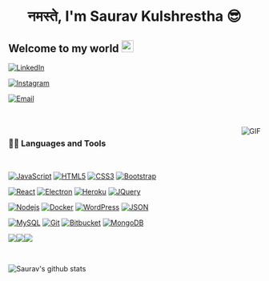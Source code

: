 
<!-- ![Web-developer](https://user-images.githubusercontent.com/46484569/88458558-8c31eb80-ceac-11ea-8058-a555f9e1b660.png) -->
<h1 align="center"> नमस्ते, I'm Saurav Kulshrestha 😎</h1>
    
## Welcome to my world <img src="https://github.com/TheDudeThatCode/TheDudeThatCode/blob/master/Assets/Earth.gif" width="24px">

<!-- ### Hello! I'm Saurav Kulshrestha a Full Stack Developer from India. -->


<!-- <a href="https://twitter.com/dhanani_brijesh">
  <img align="left" alt="Brijesh Dhanani | Twitter" width="22px" src="https://cdn.jsdelivr.net/npm/simple-icons@v3/icons/twitter.svg" />
</a>
<a href="https://www.linkedin.com/in/brijesh-dhanani-8a2061141">
  <img align="left" alt="Brijesh Dhanani" width="22px" src="https://cdn.jsdelivr.net/npm/simple-icons@v3/icons/linkedin.svg" />
</a>
<a href="https://www.facebook.com/people/Brijesh-Dhanani/100010798357963">
  <img align="left" alt="Brijesh Dhanani" width="22px" src="https://cdn.jsdelivr.net/npm/simple-icons@v3/icons/gmail.svg" />
</a>
<a href="https://www.instagram.com/singer_brijesh_dhanani">
  <img align="left" alt="Brijesh Dhanani" width="22px" src="https://cdn.jsdelivr.net/npm/simple-icons@v3/icons/instagram.svg" />
</a> -->
<p align="center">

<!-- <a href="https://shivammalpani.netlify.app/"><img alt="Website" src="https://img.shields.io/badge/shivammalpani.netlify.app-black?style=flat-square&logo=google-chrome"></a> -->

<a href="https://www.linkedin.com/in/saurav-kulshrestha-820496124"><img alt="LinkedIn" src="https://img.shields.io/badge/LinkedIn-saurav kulshrestha-blue?style=flat-square&logo=linkedin"></a>

<a href="https://www.instagram.com/saurav kulshrestha/"><img alt="Instagram" src="https://img.shields.io/badge/Instagram-saurav kulshrestha-black?style=flat-square&logo=instagram"></a>

<a href="mailto:sauravkul0@gmail.com"><img alt="Email" src="https://img.shields.io/badge/Email-sauravkul0@gmail.com-blue?style=flat-square&logo=gmail"></a>

</p>

<br />
<br />

  <img align="right" alt="GIF" src="https://media.giphy.com/media/836HiJc7pgzy8iNXCn/giphy.gif" />
  
### 👨‍💻 Languages and Tools

<br />


[![JavaScript](https://img.shields.io/badge/-JavaScript-black?style=flat&logo=javascript&link=https://github.com/BRdhanani)](https://github.com/sauravkulshrestha) 
[![HTML5](https://img.shields.io/badge/-HTML5-E34F26?style=flat&logo=html5&logoColor=white&link=https://github.com/BRdhanani)](https://github.com/sauravkulshrestha) 
[![CSS3](https://img.shields.io/badge/-CSS3-1572B6?style=flat&logo=css3&link=https://github.com/BRdhanani)](https://github.com/sauravkulshrestha) 
[![Bootstrap](https://img.shields.io/badge/-Bootstrap-563D7C?style=flat&logo=bootstrap&link=https://github.com/BRdhanani)](https://github.com/sauravkulshrestha) 

[![React](https://img.shields.io/badge/-React-black?style=flat&logo=react&link=https://github.com/BRdhanani)](https://github.com/sauravkulshrestha) 
[![Electron](https://img.shields.io/badge/-Electron-gray?style=flat&logo=electron&link=https://github.com/BRdhanani)](https://github.com/sauravkulshrestha) 
[![Heroku](https://img.shields.io/badge/-Heroku-gray?style=flat&logo=heroku&link=https://github.com/BRdhanani)](https://github.com/sauravkulshrestha) 
[![JQuery](https://img.shields.io/badge/-JQuery-blue?style=flat&logo=jquery&link=https://github.com/BRdhanani)](https://github.com/sauravkulshrestha) 

[![Nodejs](https://img.shields.io/badge/-Nodejs-green?style=flat&logo=Node.js&link=https://github.com/BRdhanani)](https://github.com/sauravkulshrestha) 
[![Docker](https://img.shields.io/badge/-Docker-black?style=flat&logo=docker&link=https://github.com/BRdhanani)](https://github.com/sauravkulshrestha) 
[![WordPress](https://img.shields.io/badge/-WordPress-blue?style=flat&logo=wordpress&link=https://github.com/BRdhanani)](https://github.com/sauravkulshrestha) 
[![JSON](https://img.shields.io/badge/-json-02569B?style=flat&logo=json&link=https://github.com/BRdhanani)](https://github.com/sauravkulshrestha)

[![MySQL](https://img.shields.io/badge/-MySQL-black?style=flat&logo=mysql&link=https://github.com/BRdhanani)](https://github.com/sauravkulshrestha)
[![Git](https://img.shields.io/badge/-Git-black?style=flat&logo=git&link=https://github.com/BRdhanani)](https://github.com/sauravkulshrestha) 
[![Bitbucket](https://img.shields.io/badge/-Bitbucket-blue?style=flat&logo=bitbucket&link=https://github.com/BRdhanani)](https://github.com/sauravkulshrestha)
[![MongoDB](https://img.shields.io/badge/-MongoDB-FCA121?style=flat&logo=mongodb&link=https://github.com/BRdhanani)](https://gitlab.com/sauravkulshrestha) 

<img src="https://img.shields.io/badge/-Microsoft%20Word-164ead?style=flat&logo=microsoft%20word"><img src="https://img.shields.io/badge/-Microsoft%20Excel-026f39?style=flat&logo=microsoft%20excel"><img src="https://img.shields.io/badge/-Microsoft%20PowerPoint-b9361a?style=flat&logo=microsoft%20powerpoint">


<br>


![Saurav's github stats](https://github-readme-stats.vercel.app/api?username=sauravkulshrestha&count_private=true&show_icons=true&theme=radical&include_all_commits=true)

<br>
